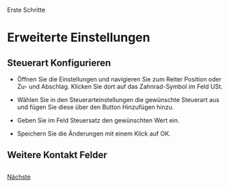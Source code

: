 Erste Schritte

# Erweiterte Einstellungen 
  
## Steuerart Konfigurieren 

- Öffnen Sie die Einstellungen und navigieren Sie zum Reiter Position oder Zu- und Abschlag. 
  Klicken Sie dort auf das Zahnrad-Symbol im Feld USt.
 
- Wählen Sie in den Steuerarteinstellungen die gewünschte Steuerart aus und fügen Sie diese über den Button Hinzufügen hinzu.

- Geben Sie im Feld Steuersatz den gewünschten Wert ein.

- Speichern Sie die Änderungen mit einem Klick auf OK.

## Weitere Kontakt Felder 
 
##

[Nächste](./Viewer.md) 

